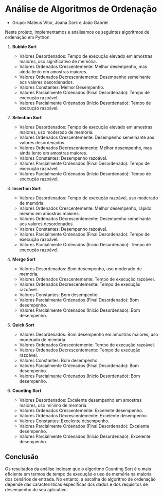 # Análise de Algoritmos de Ordenação

- Grupo: Mateus Vitor, Joana Dark e João Gabriel

Neste projeto, implementamos e analisamos os seguintes algoritmos de ordenação em Python:

1. **Bubble Sort**
     - Valores Desordenados: Tempo de execução elevado em amostras maiores, uso significativo de memória.
     - Valores Ordenados Crescentemente: Melhor desempenho, mas ainda lento em amostras maiores.
     - Valores Ordenados Decrescentemente: Desempenho semelhante aos valores desordenados.
     - Valores Constantes: Melhor Desempenho.
     - Valores Parcialmente Ordenados (Final Desordenado): Tempo de execução razoável.
     - Valores Parcialmente Ordenados (Início Desordenado): Tempo de execução razoável.

2. **Selection Sort**
     - Valores Desordenados: Tempo de execução elevado em amostras maiores, uso moderado de memória.
     - Valores Ordenados Crescentemente: Desempenho semelhante aos valores desordenados.
     - Valores Ordenados Decrescentemente: Melhor desempenho, mas ainda lento em amostras maiores.
     - Valores Constantes: Desempenho razoável.
     - Valores Parcialmente Ordenados (Final Desordenado): Tempo de execução razoável.
     - Valores Parcialmente Ordenados (Início Desordenado): Tempo de execução razoável.

3. **Insertion Sort**
     - Valores Desordenados: Tempo de execução razoável, uso moderado de memória.
     - Valores Ordenados Crescentemente: Melhor desempenho, rápido mesmo em amostras maiores.
     - Valores Ordenados Decrescentemente: Desempenho semelhante aos valores desordenados.
     - Valores Constantes: Desempenho razoável.
     - Valores Parcialmente Ordenados (Final Desordenado): Tempo de execução razoável.
     - Valores Parcialmente Ordenados (Início Desordenado): Tempo de execução razoável.

4. **Merge Sort**
     - Valores Desordenados: Bom desempenho, uso moderado de memória.
     - Valores Ordenados Crescentemente: Tempo de execução razoável.
     - Valores Ordenados Decrescentemente: Tempo de execução razoável.
     - Valores Constantes: Bom desempenho.
     - Valores Parcialmente Ordenados (Final Desordenado): Bom desempenho.
     - Valores Parcialmente Ordenados (Início Desordenado): Bom desempenho.

5. **Quick Sort**
     - Valores Desordenados: Bom desempenho em amostras maiores, uso moderado de memória.
     - Valores Ordenados Crescentemente: Tempo de execução razoável.
     - Valores Ordenados Decrescentemente: Tempo de execução razoável.
     - Valores Constantes: Bom desempenho.
     - Valores Parcialmente Ordenados (Final Desordenado): Bom desempenho.
     - Valores Parcialmente Ordenados (Início Desordenado): Bom desempenho.

6. **Counting Sort**
     - Valores Desordenados: Excelente desempenho em amostras maiores, uso mínimo de memória.
     - Valores Ordenados Crescentemente: Excelente desempenho.
     - Valores Ordenados Decrescentemente: Excelente desempenho.
     - Valores Constantes: Excelente desempenho.
     - Valores Parcialmente Ordenados (Final Desordenado): Excelente desempenho.
     - Valores Parcialmente Ordenados (Início Desordenado): Excelente desempenho.

## Conclusão

Os resultados da análise indicam que o algoritmo Counting Sort é o mais eficiente em termos de tempo de execução e uso de memória na maioria dos cenários de entrada. No entanto, a escolha do algoritmo de ordenação depende das características específicas dos dados e dos requisitos de desempenho do seu aplicativo.
